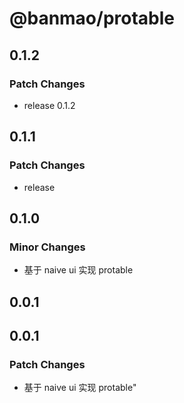 # @banmao/protable

## 0.1.2

### Patch Changes

- release 0.1.2

## 0.1.1

### Patch Changes

- release

## 0.1.0

### Minor Changes

- 基于 naive ui 实现 protable

## 0.0.1

## 0.0.1

### Patch Changes

- 基于 naive ui 实现 protable"
